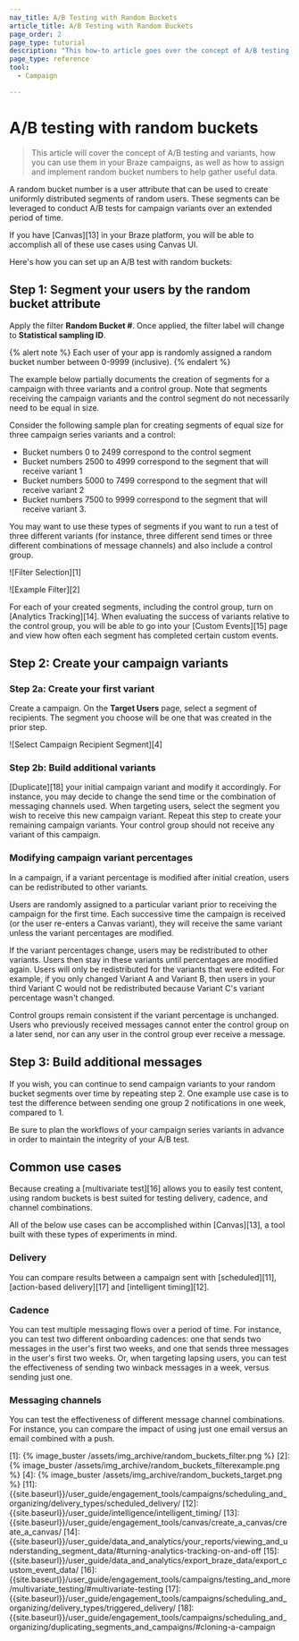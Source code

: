 ```yaml
---
nav_title: A/B Testing with Random Buckets
article_title: A/B Testing with Random Buckets
page_order: 2
page_type: tutorial
description: "This how-to article goes over the concept of A/B testing and variants and how you can use them in your Braze campaigns."
page_type: reference
tool:
  - Campaign

---
```


# A/B testing with random buckets

> This article will cover the concept of A/B testing and variants, how you can use them in your Braze campaigns, as well as how to assign and implement random bucket numbers to help gather useful data.

A random bucket number is a user attribute that can be used to create uniformly distributed segments of random users. These segments can be leveraged to conduct A/B tests for campaign variants over an extended period of time.

If you have [Canvas][13] in your Braze platform, you will be able to accomplish all of these use cases using Canvas UI.

Here's how you can set up an A/B test with random buckets:

## Step 1: Segment your users by the random bucket attribute

Apply the filter **Random Bucket #**. Once applied, the filter label will change to **Statistical sampling ID**.

{% alert note %}
Each user of your app is randomly assigned a random bucket number between 0-9999 (inclusive).
{% endalert %}

The example below partially documents the creation of segments for a campaign with three variants and a control group. Note that segments receiving the campaign variants and the control segment do not necessarily need to be equal in size.

Consider the following sample plan for creating segments of equal size for three campaign series variants and a control: 

- Bucket numbers 0 to 2499 correspond to the control segment
- Bucket numbers 2500 to 4999 correspond to the segment that will receive variant 1 
- Bucket numbers 5000 to 7499 correspond to the segment that will receive variant 2
- Bucket numbers 7500 to 9999 correspond to the segment that will receive variant 3. 

You may want to use these types of segments if you want to run a test of three different variants (for instance, three different send times or three different combinations of message channels) and also include a control group.

![Filter Selection][1]

![Example Filter][2]

For each of your created segments, including the control group, turn on [Analytics Tracking][14]. When evaluating the success of variants relative to the control group, you will be able to go into your [Custom Events][15] page and view how often each segment has completed certain custom events.

## Step 2: Create your campaign variants

### Step 2a: Create your first variant

Create a campaign. On the **Target Users** page, select a segment of recipients. The segment you choose will be one that was created in the prior step.

![Select Campaign Recipient Segment][4]

### Step 2b: Build additional variants

[Duplicate][18] your initial campaign variant and modify it accordingly. For instance, you may decide to change the send time or the combination of messaging channels used. When targeting users, select the segment you wish to receive this new campaign variant. Repeat this step to create your remaining campaign variants. Your control group should not receive any variant of this campaign.

### Modifying campaign variant percentages

In a campaign, if a variant percentage is modified after initial creation, users can be redistributed to other variants.

Users are randomly assigned to a particular variant prior to receiving the campaign for the first time. Each successive time the campaign is received (or the user re-enters a Canvas variant), they will receive the same variant unless the variant percentages are modified.

If the variant percentages change, users may be redistributed to other variants. Users then stay in these variants until percentages are modified again. Users will only be redistributed for the variants that were edited. For example, if you only changed Variant A and Variant B, then users in your third Variant C would not be redistributed because Variant C's variant percentage wasn't changed.

Control groups remain consistent if the variant percentage is unchanged. Users who previously received messages cannot enter the control group on a later send, nor can any user in the control group ever receive a message.

## Step 3: Build additional messages

If you wish, you can continue to send campaign variants to your random bucket segments over time by repeating step 2. One example use case is to test the difference between sending one group 2 notifications in one week, compared to 1. 

Be sure to plan the workflows of your campaign series variants in advance in order to maintain the integrity of your A/B test.

## Common use cases

Because creating a [multivariate test][16] allows you to easily test content, using random buckets is best suited for testing delivery, cadence, and channel combinations.

All of the below use cases can be accomplished within [Canvas][13], a tool built with these types of experiments in mind.

### Delivery

You can compare results between a campaign sent with [scheduled][11], [action-based delivery][17] and [intelligent timing][12].

### Cadence

You can test multiple messaging flows over a period of time. For instance, you can test two different onboarding cadences: one that sends two messages in the user's first two weeks, and one that sends three messages in the user's first two weeks. Or, when targeting lapsing users, you can test the effectiveness of sending two winback messages in a week, versus sending just one.

### Messaging channels

You can test the effectiveness of different message channel combinations. For instance, you can compare the impact of using just one email versus an email combined with a push.


[1]: {% image_buster /assets/img_archive/random_buckets_filter.png %}
[2]: {% image_buster /assets/img_archive/random_buckets_filterexample.png %}
[4]: {% image_buster /assets/img_archive/random_buckets_target.png %}
[11]: {{site.baseurl}}/user_guide/engagement_tools/campaigns/scheduling_and_organizing/delivery_types/scheduled_delivery/
[12]: {{site.baseurl}}/user_guide/intelligence/intelligent_timing/
[13]: {{site.baseurl}}/user_guide/engagement_tools/canvas/create_a_canvas/create_a_canvas/
[14]: {{site.baseurl}}/user_guide/data_and_analytics/your_reports/viewing_and_understanding_segment_data/#turning-analytics-tracking-on-and-off
[15]: {{site.baseurl}}/user_guide/data_and_analytics/export_braze_data/export_custom_event_data/
[16]: {{site.baseurl}}/user_guide/engagement_tools/campaigns/testing_and_more/multivariate_testing/#multivariate-testing
[17]: {{site.baseurl}}/user_guide/engagement_tools/campaigns/scheduling_and_organizing/delivery_types/triggered_delivery/
[18]: {{site.baseurl}}/user_guide/engagement_tools/campaigns/scheduling_and_organizing/duplicating_segments_and_campaigns/#cloning-a-campaign
